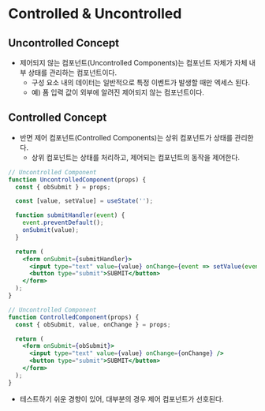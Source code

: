 # Controlled & Uncontrolled

## Uncontrolled Concept

- 제어되지 않는 컴포넌트(Uncontrolled Components)는 컴포넌트 자체가 자체 내부 상태를 관리하는 컴포넌트이다.
  - 구성 요소 내의 데이터는 일반적으로 특정 이벤트가 발생할 때만 엑세스 된다.
  - 예) 폼 입력 값이 외부에 알려진 제어되지 않는 컴포넌트이다.

## Controlled Concept

- 반면 제어 컴포넌트(Controlled Components)는 상위 컴포넌트가 상태를 관리한다.
  - 상위 컴포넌트는 상태를 처리하고, 제어되는 컴포넌트의 동작을 제어한다.

```jsx
// Uncontrolled Component
function UncontrolledComponent(props) {
  const { obSubmit } = props;

  const [value, setValue] = useState('');

  function submitHandler(event) {
    event.preventDefault();
    onSubmit(value);
  }

  return (
    <form onSubmit={submitHandler}>
      <input type="text" value={value} onChange={event => setValue(event.target.value)} />
      <button type="submit">SUBMIT</button>
    </form>
  );
}
```

```jsx
// Uncontrolled Component
function ControlledComponent(props) {
  const { obSubmit, value, onChange } = props;

  return (
    <form onSubmit={obSubmit}>
      <input type="text" value={value} onChange={onChange} />
      <button type="submit">SUBMIT</button>
    </form>
  );
}
```

- 테스트하기 쉬운 경향이 있어, 대부분의 경우 제어 컴포넌트가 선호된다.
